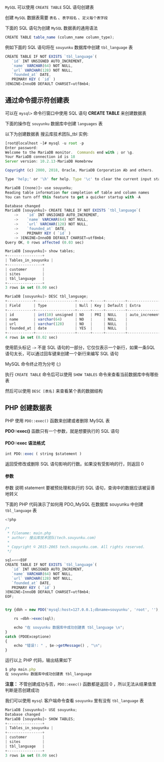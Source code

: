 

`MySQL` 可以使用 `CREATE TABLE` SQL 语句创建表

创建 `MySQL` 数据表需要 `表名` 、`表字段名` 、`定义每个表字段`

下面的 SQL 语句为创建 `MySQL` 数据表的通用语法
```js 
CREATE TABLE table_name (column_name column_type);
```

例如下面的 SQL 语句将在 `souyunku` 数据库中创建 `tbl_language` 表

```js 
CREATE TABLE IF NOT EXISTS `tbl_language`(
   `id` INT UNSIGNED AUTO_INCREMENT,
   `name` VARCHAR(64) NOT NULL,
   `url` VARCHAR(128) NOT NULL,
   `founded_at` DATE,
   PRIMARY KEY ( `id` )
)ENGINE=InnoDB DEFAULT CHARSET=utf8mb4;
```

## 通过命令提示符创建表

可以在 `mysql>` 命令行窗口中使用 SQL 语句 **CREATE TABLE** 来创建数据表

下面的操作在 `souyunku` 数据库中创建 `languages` 表

以下为创建数据表 搜云库技术团队_tbl 实例:
```js 
[root@localhost ~]# mysql -u root -p
Enter password: 
Welcome to the MariaDB monitor.  Commands end with ; or \g.
Your MariaDB connection id is 18
Server version: 10.2.13-MariaDB Homebrew

Copyright (c) 2000, 2018, Oracle, MariaDB Corporation Ab and others.

Type 'help;' or '\h' for help. Type '\c' to clear the current input statement.

MariaDB [(none)]> use souyunku;
Reading table information for completion of table and column names
You can turn off this feature to get a quicker startup with -A

Database changed
MariaDB [souyunku]> CREATE TABLE IF NOT EXISTS `tbl_language`(
    ->    `id` INT UNSIGNED AUTO_INCREMENT,
    ->    `name` VARCHAR(64) NOT NULL,
    ->    `url` VARCHAR(128) NOT NULL,
    ->    `founded_at` DATE,
    ->    PRIMARY KEY ( `id` )
    -> )ENGINE=InnoDB DEFAULT CHARSET=utf8mb4;
Query OK, 0 rows affected (0.03 sec)

MariaDB [souyunku]> show tables;
+----------------+
| Tables_in_souyunku |
+----------------+
| customer       |
| sites          |
| tbl_language   |
+----------------+
3 rows in set (0.00 sec)

MariaDB [souyunku]> DESC tbl_language;
+------------+------------------+------+-----+---------+----------------+
| Field      | Type             | Null | Key | Default | Extra          |
+------------+------------------+------+-----+---------+----------------+
| id         | int(10) unsigned | NO   | PRI | NULL    | auto_increment |
| name       | varchar(64)      | NO   |     | NULL    |                |
| url        | varchar(128)     | NO   |     | NULL    |                |
| founded_at | date             | YES  |     | NULL    |                |
+------------+------------------+------+-----+---------+----------------+
4 rows in set (0.02 sec)
```
 
使用箭头标记 `->` 不是 SQL 语句的一部分，它仅仅表示一个新行，如果一条SQL语句太长，可以通过回车键来创建一个新行来编写 SQL 语句

MySQL 命令终止符为分号 (;)

执行 `CREATE TABLE` 命令后可以使用 `SHOW TABLES` 命令来查看当前数据库中有哪些表

然后可以使用 `DESC [表名]` 来查看某个表的数据结构

## PHP 创建数据表

PHP 使用 `PDO::exec()` 函数来创建或者删除 MySQL 表

**PDO::exec()** 函数只有一个参数，就是想要执行的 SQL 语句

#### PDO::exec 语法格式

```js 
int PDO::exec ( string $statement )
```

返回受修改或删除 SQL 语句影响的行数。如果没有受影响的行，则返回 0

#### 参数

参数 说明 statement 要被预处理和执行的 SQL 语句，查询中的数据应该被妥善地转义

下面的 PHP 代码演示了如何用 PDO_MySQL 在数据库 souyunku 中创建 `tbl_language` 表
```js 
<?php 

/*
 * filename: main.php
 * author: 搜云库技术团队(tech.souyunku.com)
 * 
 * Copyright © 2015-2065 tech.souyunku.com. All rights reserved.
 */

sql=<<<EOF
CREATE TABLE IF NOT EXISTS `tbl_language`(
   `id` INT UNSIGNED AUTO_INCREMENT,
   `name` VARCHAR(64) NOT NULL,
   `url` VARCHAR(128) NOT NULL,
   `founded_at` DATE,
   PRIMARY KEY ( `id` )
)ENGINE=InnoDB DEFAULT CHARSET=utf8mb4;
EOF;


try {dbh = new PDO('mysql:host=127.0.0.1;dbname=souyunku', 'root', '');    

    rs =dbh->exec(sql);

    echo "在 souyunku 数据库中成功创建表 tbl_language \n";  
}
catch (PDOExceptione) 
{    
    echo "错误!: " , $e->getMessage() , "\n";  
}
```

运行以上 PHP 代码，输出结果如下

```js 
$ php main.php
在 souyunku 数据库中成功创建表 tbl_language
```
 
**注意：** 不管创建成功与否，`PDO::exec()` 函数都是返回 0 ，所以无法从结果值里判断是否创建成功

我们可以使用 `mysql` 客户端命令查看 `souyunku` 里有没有 `tbl_language` 表

```js 
MariaDB [souyunku]> USE souyunku;
Database changed
MariaDB [souyunku]> SHOW TABLES;
+----------------+
| Tables_in_souyunku |
+----------------+
| customer       |
| sites          |
| tbl_language   |
+----------------+
3 rows in set (0.00 sec)
```




